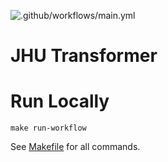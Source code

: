 ![.github/workflows/main.yml](https://github.com/covid-open-data/xform-casecount-us-jhu/workflows/.github/workflows/main.yml/badge.svg)

# JHU Transformer

# Run Locally

`make run-workflow`

See [Makefile](Makefile) for all commands.
